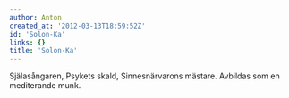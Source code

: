 ```yaml
---
author: Anton
created_at: '2012-03-13T18:59:52Z'
id: 'Solon-Ka'
links: {}
title: 'Solon-Ka'
---
```


Själasångaren, Psykets skald, Sinnesnärvarons mästare. Avbildas som en mediterande munk.
